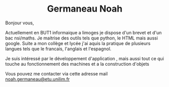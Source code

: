 <h1 align = "center"> Germaneau Noah </h1>
Bonjour vous,

Actuellement en BUT1 informaique a limoges je dispose d'un brevet et d'un bac nsi/maths.
Je maitrise des outils tels que python, le HTML mais aussi google.
Suite a mon collège et lycée j'ai aquis la pratique de plusieurs langues tels que le francais, l'anglais et l'espagnol.

Je suis intéressé par le développement d'application , mais aussi tout ce qui touche au fonctionnement des machines et a la construction d'objets

Vous pouvez me contacter via cette adresse mail noah.germaneau@etu.unilim.fr 
